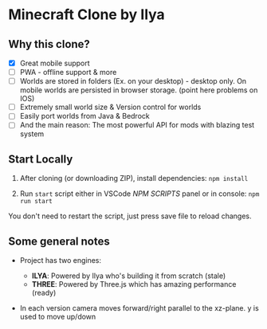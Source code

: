 # Minecraft Clone by Ilya

## Why this clone?

- [x] Great mobile support
- [ ] PWA - offline support & more
- [ ] Worlds are stored in folders (Ex. on your desktop) - desktop only. On mobile worlds are persisted in browser storage. (point here problems on IOS)
- [ ] Extremely small world size & Version control for worlds
- [ ] Easily port worlds from Java & Bedrock
- [ ] And the main reason: The most powerful API for mods with blazing test system

## Start Locally

1. After cloning (or downloading ZIP), install dependencies: `npm install`

2. Run `start` script either in VSCode *NPM SCRIPTS* panel or in console: `npm run start`

You don't need to restart the script, just press save file to reload changes.

## Some general notes

- Project has two engines:
  - **ILYA**: Powered by Ilya who's building it from scratch (stale)
  - **THREE**: Powered by Three.js which has amazing performance (ready)

- In each version camera moves forward/right parallel to the xz-plane. y is used to move up/down
